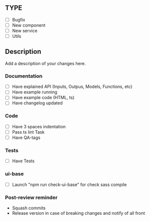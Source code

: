 ## TYPE
- [ ] Bugfix
- [ ] New component
- [ ] New service
- [ ] Utils

## Description

Add a description of your changes here.

### Documentation
- [ ] Have explained API (Inputs, Outpus, Models, Functions, etc)
- [ ] Have example running
- [ ] Have example code (HTML, ts)
- [ ] Have changelog updated

### Code
- [ ] Have 3 spaces indentation
- [ ] Pass ts lint Task
- [ ] Have QA-tags

### Tests
- [ ] Have Tests

### ui-base
- [ ] Launch "npm run check-ui-base" for check sass compile

### Post-review reminder
- Squash commits
- Release version in case of breaking changes and notify of all front

